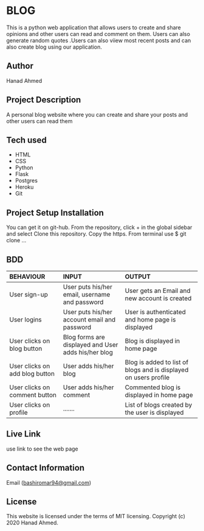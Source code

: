 # BLOG
This is a python web application that allows users to create and share opinions and other users can read and comment on them. Users can also generate random quotes .Users can also viiew most recent posts and can also create blog using our application.

## Author
Hanad Ahmed 

## Project Description
A personal blog website where you can create and share your posts and other users can read them

## Tech used
  * HTML 
  * CSS
  * Python
  * Flask
  * Postgres
  * Heroku
  * Git

## Project Setup Installation  
You can get it on git-hub. From the repository, click + in the global sidebar and select Clone this repository. Copy the https. From terminal use $ git clone ...

## BDD  

| BEHAVIOUR | INPUT | OUTPUT|
|:------------------|:--------|:-----------|
| User sign-up | User puts his/her email, username and password |  User gets an Email and new account is created |
| User logins | User puts his/her account email and password | User is authenticated and home page is displayed|
| User clicks on blog button | Blog forms are displayed and User adds his/her blog | Blog is displayed in home page| 
| User clicks on add blog button | User adds his/her blog | Blog is added to list of blogs and is displayed on users profile|
| User clicks on comment button | User adds his/her comment | Commented blog is displayed in home page| 
| User clicks on profile | ....... |  List of blogs created by the user is displayed|


## Live Link
use link to see the web page

## Contact Information
Email (bashiromar94@gmail.com)

## License
This website is licensed under the terms of MIT licensing. Copyright (c) 2020 Hanad Ahmed.
     
 